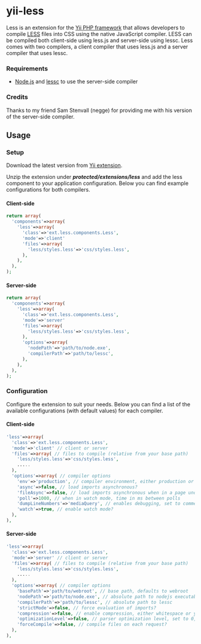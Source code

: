yii-less
========

Less is an extension for the [Yii PHP framework](http://www.yiiframework.com) that allows developers to compile [LESS](http://www.lesscss.org) files into CSS using the native JavaScript compiler.
LESS can be compiled both client-side using less.js and server-side using lessc. 
Less comes with two compilers, a client compiler that uses less.js and a server compiler that uses lessc.

### Requirements

* [Node.js](http://nodejs.org/download/) and [lessc](http://lesscss.org/#usage) to use the server-side compiler

### Credits

Thanks to my friend Sam Stenvall (negge) for providing me with his version of the server-side compiler.

## Usage

### Setup

Download the latest version from [Yii extension](http://www.yiiframework.com/extension/less).

Unzip the extension under ***protected/extensions/less*** and add the less component to your application configuration. 
Below you can find example configurations for both compilers.

#### Client-side

```php
return array(
  'components'=>array(
    'less'=>array(
      'class'=>'ext.less.components.Less',
      'mode'=>'client'
      'files'=>array(
        'less/styles.less'=>'css/styles.less',
      ),
    ),
  ),
);
```

#### Server-side

```php
return array(
  'components'=>array(
    'less'=>array(
      'class'=>'ext.less.components.Less',
      'mode'=>'server'
      'files'=>array(
        'less/styles.less'=>'css/styles.less',
      ),
      'options'=>array(
        'nodePath'=>'path/to/node.exe',
        'compilerPath'=>'path/to/lessc',
      ),
    ),
  ),
);
```

### Configuration

Configure the extension to suit your needs. 
Below you can find a list of the available configurations (with default values) for each compiler.

#### Client-side

```php
'less'=>array(
  'class'=>'ext.less.components.Less',
  'mode'=>'client' // client or server
  'files'=>array( // files to compile (relative from your base path)
    'less/styles.less'=>'css/styles.less',
    .....
  ),
  'options'=>array( // compiler options
    'env'=>'production', // compiler environment, either production or development
    'async'=>false, // load imports asynchronous?
    'fileAsync'=>false, // load imports asynchronous when in a page under a file protocol
    'poll'=>1000, // when in watch mode, time in ms between polls
    'dumpLineNumbers'=>'mediaQuery', // enables debugging, set to comments, mediaQuery or all
    'watch'=>true, // enable watch mode?
  ),
),
```

#### Server-side

```php
'less'=>array(
  'class'=>'ext.less.components.Less',
  'mode'=>'server' // client or server
  'files'=>array( // files to compile (relative from your base path)
    'less/styles.less'=>'css/styles.less',
    .....
  ),
  'options'=>array( // compiler options
    'basePath'=>'path/to/webroot', // base path, defaults to webroot
    'nodePath'=>'path/to/node.exe', // absolute path to nodejs executable
    'compilerPath'=>'path/to/lessc', // absolute path to lessc
    'strictMode'=>false, // force evaluation of imports?
    'compression'=>false, // enable compression, either whitespace or yui
    'optimizationLevel'=>false, // parser optimization level, set to 0, 1 or 2
    'forceCompile'=>false, // compile files on each request?
  ),
),
```
